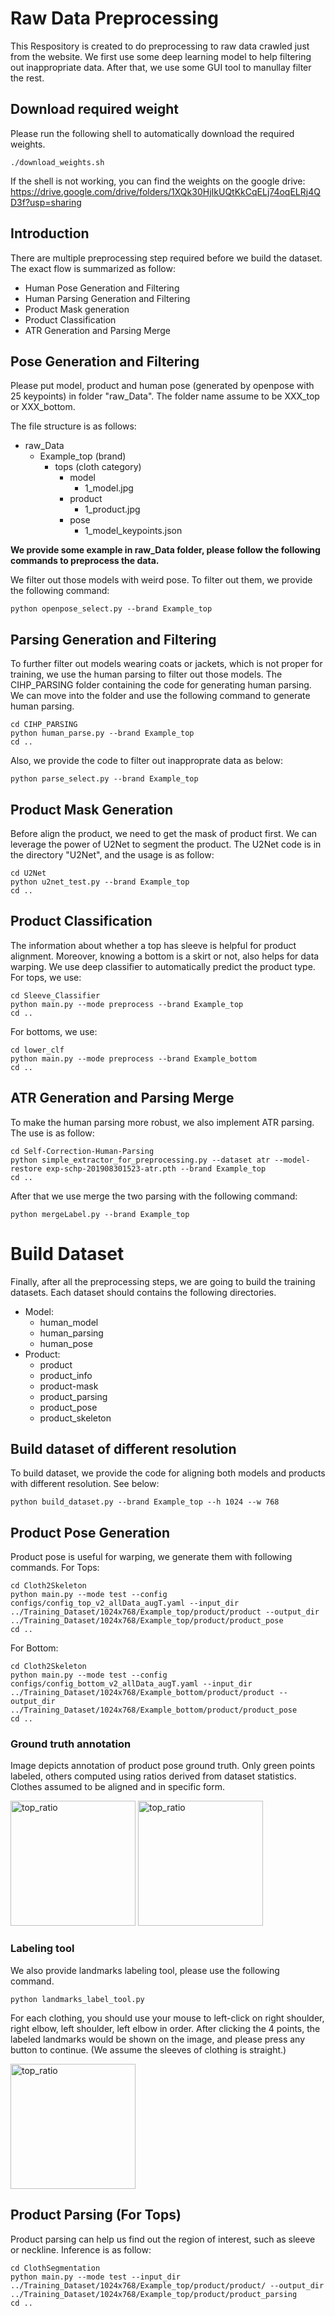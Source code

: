 # Raw Data Preprocessing
This Respository is created to do preprocessing to raw data crawled just from the website. We first use some deep learning model to help filtering out inappropriate data. After that, we use some GUI tool to manullay filter the rest.

## Download required weight
Please run the following shell to automatically download the required weights.
```
./download_weights.sh
```
If the shell is not working, you can find the weights on the google drive: https://drive.google.com/drive/folders/1XQk30HjIkUQtKkCqELj74oqELRj4QD3f?usp=sharing

## Introduction
There are multiple preprocessing step required before we build the dataset. The exact flow is summarized as follow:
- Human Pose Generation and Filtering
- Human Parsing Generation and Filtering
- Product Mask generation
- Product Classification
- ATR Generation and Parsing Merge


## Pose Generation and Filtering
Please put model, product and human pose (generated by openpose with 25 keypoints) in folder "raw_Data". The folder name assume to be XXX_top or XXX_bottom.

The file structure is as follows:
- raw_Data
    - Example_top (brand)
        - tops (cloth category)
            - model
                - 1_model.jpg
            - product
                - 1_product.jpg
            - pose
                - 1_model_keypoints.json

**We provide some example in raw_Data folder, please follow the following commands to preprocess the data.**

We filter out those models with weird pose. To filter out them, we provide the following command:
```
python openpose_select.py --brand Example_top
```

## Parsing Generation and Filtering
To further filter out models wearing coats or jackets, which is not proper for training, we use the human parsing to filter out those models. The CIHP_PARSING folder containing the code for generating human parsing. We can move into the folder and use the following command to generate human parsing.
```
cd CIHP_PARSING
python human_parse.py --brand Example_top
cd ..
```
Also, we provide the code to filter out inapproprate data as below:
```
python parse_select.py --brand Example_top
```

## Product Mask Generation
Before align the product, we need to get the mask of product first. We can leverage the power of U2Net to segment the product. The U2Net code is in the directory "U2Net", and the usage is as follow:
```
cd U2Net
python u2net_test.py --brand Example_top
cd ..
```


## Product Classification
The information about whether a top has sleeve is helpful for product alignment. Moreover, knowing a bottom is a skirt or not, also helps for data warping. We use deep classifier to automatically predict the product type.
For tops, we use:
```
cd Sleeve_Classifier
python main.py --mode preprocess --brand Example_top
cd ..
```
For bottoms, we use:
```
cd lower_clf
python main.py --mode preprocess --brand Example_bottom
cd ..
```

## ATR Generation and Parsing Merge
To make the human parsing more robust, we also implement ATR parsing. The use is as follow: 
```
cd Self-Correction-Human-Parsing
python simple_extractor_for_preprocessing.py --dataset atr --model-restore exp-schp-201908301523-atr.pth --brand Example_top
cd ..
```
After that we use merge the two parsing with the following command:
```
python mergeLabel.py --brand Example_top
```


# Build Dataset
Finally, after all the preprocessing steps, we are going to build the training datasets. Each dataset should contains the following directories.
- Model:
    - human_model
    - human_parsing
    - human_pose
- Product:
    - product
    - product_info
    - product-mask 
    - product_parsing
    - product_pose
    - product_skeleton

## Build dataset of different resolution
To build dataset, we provide the code for aligning both models and products with different resolution. See below:
```
python build_dataset.py --brand Example_top --h 1024 --w 768
```
## Product Pose Generation
Product pose is useful for warping, we generate them with following commands.
For Tops:
```
cd Cloth2Skeleton
python main.py --mode test --config configs/config_top_v2_allData_augT.yaml --input_dir ../Training_Dataset/1024x768/Example_top/product/product --output_dir ../Training_Dataset/1024x768/Example_top/product/product_pose
cd ..
```
For Bottom:
```
cd Cloth2Skeleton
python main.py --mode test --config configs/config_bottom_v2_allData_augT.yaml --input_dir ../Training_Dataset/1024x768/Example_bottom/product/product --output_dir ../Training_Dataset/1024x768/Example_bottom/product/product_pose
cd ..
```

### Ground truth annotation
Image depicts annotation of product pose ground truth. Only green points labeled, others computed using ratios derived from dataset statistics. Clothes assumed to be aligned and in specific form.

<img src="top_ratio.png" alt="top_ratio" width="200"/>
<img src="bottom_ratio.png" alt="top_ratio" width="200"/>

### Labeling tool
We also provide landmarks labeling tool, please use the following command.
```
python landmarks_label_tool.py 
```
For each clothing, you should use your mouse to left-click on right shoulder, right elbow, left shoulder, left elbow in order. After clicking the 4 points, the labeled landmarks would be shown on the image, and please press any button to continue. (We assume the sleeves of clothing is straight.)

<img src="label_progress.png" alt="top_ratio" width="200"/>

## Product Parsing (For Tops)
Product parsing can help us find out the region of interest, such as sleeve or neckline. Inference is as follow:
```
cd ClothSegmentation
python main.py --mode test --input_dir ../Training_Dataset/1024x768/Example_top/product/product/ --output_dir ../Training_Dataset/1024x768/Example_top/product/product_parsing
cd ..
```